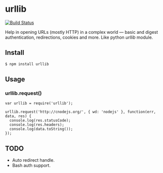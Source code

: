 # urllib

[![Build Status](https://secure.travis-ci.org/TBEDP/urllib.png)](http://travis-ci.org/TBEDP/urllib)

Help in opening URLs (mostly HTTP) in a complex world — basic and digest authentication, redirections, cookies and more. Like python  _urllib_ module.

## Install

```bash
$ npm install urllib
```

## Usage

### urllib.request()

```
var urllib = require('urllib');

urllib.request('http://cnodejs.org/', { wd: 'nodejs' }, function(err, data, res) {
  console.log(res.statusCode);
  console.log(res.headers);
  console.log(data.toString());
});
```

## TODO

* Auto redirect handle.
* Bash auth support.
